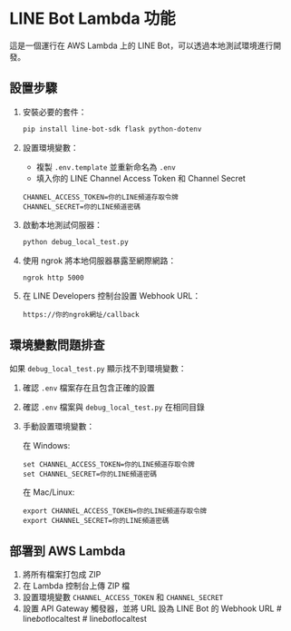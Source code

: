 # LINE Bot Lambda 功能

這是一個運行在 AWS Lambda 上的 LINE Bot，可以透過本地測試環境進行開發。

## 設置步驟

1. 安裝必要的套件：
   ```bash
   pip install line-bot-sdk flask python-dotenv
   ```

2. 設置環境變數：
   - 複製 `.env.template` 並重新命名為 `.env`
   - 填入你的 LINE Channel Access Token 和 Channel Secret

   ```
   CHANNEL_ACCESS_TOKEN=你的LINE頻道存取令牌
   CHANNEL_SECRET=你的LINE頻道密碼
   ```

3. 啟動本地測試伺服器：
   ```bash
   python debug_local_test.py
   ```

4. 使用 ngrok 將本地伺服器暴露至網際網路：
   ```bash
   ngrok http 5000
   ```

5. 在 LINE Developers 控制台設置 Webhook URL：
   ```
   https://你的ngrok網址/callback
   ```

## 環境變數問題排查

如果 `debug_local_test.py` 顯示找不到環境變數：

1. 確認 `.env` 檔案存在且包含正確的設置
2. 確認 `.env` 檔案與 `debug_local_test.py` 在相同目錄
3. 手動設置環境變數：

   在 Windows:
   ```
   set CHANNEL_ACCESS_TOKEN=你的LINE頻道存取令牌
   set CHANNEL_SECRET=你的LINE頻道密碼
   ```

   在 Mac/Linux:
   ```
   export CHANNEL_ACCESS_TOKEN=你的LINE頻道存取令牌
   export CHANNEL_SECRET=你的LINE頻道密碼
   ```

## 部署到 AWS Lambda

1. 將所有檔案打包成 ZIP
2. 在 Lambda 控制台上傳 ZIP 檔
3. 設置環境變數 `CHANNEL_ACCESS_TOKEN` 和 `CHANNEL_SECRET`
4. 設置 API Gateway 觸發器，並將 URL 設為 LINE Bot 的 Webhook URL
#   l i n e _ b o t _ l o c a l t e s t  
 #   l i n e _ b o t _ l o c a l t e s t  
 